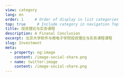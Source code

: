 ```yaml
---
view: category
lang: en
order: 1     # Order of display in list categories
top: true     # Include category in navigation Top
title: 投资理论与实务课程
description: A Finanal Conclusion
excerpt: 北京大学软件与微电子学院投资理论与实务课程课程
slug: Investment
meta:
  - property: og:image
    content: /image-social-share.png
  - name: twitter:image
    content: /image-social-share.png
---
```

